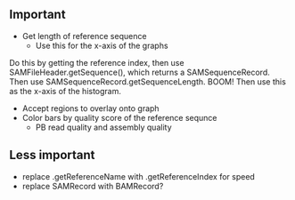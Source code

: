 ## Important ##
- Get length of reference sequence
  - Use this for the x-axis of the graphs

Do this by getting the reference index, then use SAMFileHeader.getSequence(), which returns a SAMSequenceRecord. Then use SAMSequenceRecord.getSequenceLength. BOOM! Then use this as the x-axis of the histogram.

- Accept regions to overlay onto graph
- Color bars by quality score of the reference sequnce
  - PB read quality and assembly quality

## Less important ##

- replace .getReferenceName with .getReferenceIndex for speed
- replace SAMRecord with BAMRecord?

